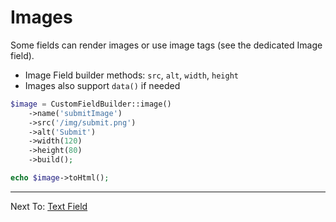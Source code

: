 # Images

Some fields can render images or use image tags (see the dedicated Image field).

- Image Field builder methods: `src`, `alt`, `width`, `height`
- Images also support `data()` if needed

```php
$image = CustomFieldBuilder::image()
    ->name('submitImage')
    ->src('/img/submit.png')
    ->alt('Submit')
    ->width(120)
    ->height(80)
    ->build();

echo $image->toHtml();
```

---

Next To: [Text Field](../fields/text.md)
